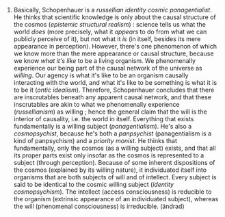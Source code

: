 

1. Basically, Schopenhauer is a _russellian identity cosmic panagentialist_. He thinks that scientific knowledge is only about the causal structure of the cosmos (_epistemic structural realism_) : science tells us what the world _does_ (more precisely, what it _appears_ to do from what we can publicly perceive of it), but not what it _is_ (in itself, besides its mere appearance in perception). However, there's one phenomenon of which we know more than the mere appearance or causal structure, because we know _what it's like_ to be a living organism. We phenomenally experience our being part of the causal network of the universe as _willing_. Our agency is what it's like to be an organism causally interacting with the world, and what it's like to be something is what it is to be it (_ontic idealism_). Therefore, Schopenhauer concludes that there are inscrutables beneath any apparent causal network, and that these inscrutables are akin to what we phenomenally experience (_russellianism_) as willing ; hence the general claim that the will is the interior of causality, i.e. the world in itself. Everything that exists fundamentally is a willing subject (_panagentialism_). He's also a _cosmopsychist_, because he's both a _panpsychist_ (panagentialism is a kind of panpsychism) and a _priority monist_. He thinks that fundamentally, only the cosmos (as a willing subject) exists, and that all its proper parts exist only insofar as the cosmos is represented to a subject (through perception). Because of some inherent dispositions of the cosmos (explained by its willing nature), it individuated itself into organisms that are both subjects of will and of intellect. Every subject is said to be identical to the cosmic willing subject (_identity cosmopsychism_). The intellect (access consciousness) is reducible to the organism (extrinsic appearance of an individuated subject), whereas the will (phenomenal consciousness) is irreducible. (ändrad)
    

